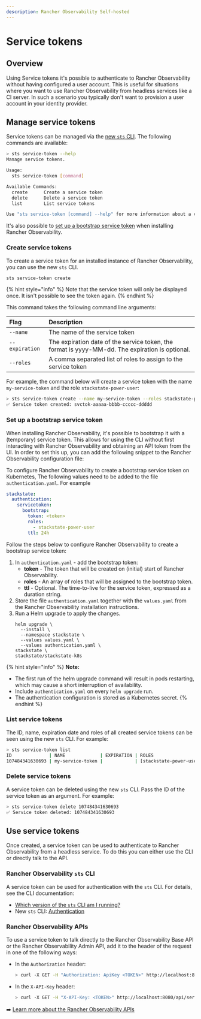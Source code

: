 ```yaml
---
description: Rancher Observability Self-hosted
---
```


# Service tokens

## Overview

Using Service tokens it's possible to authenticate to Rancher Observability without having configured a user account. This is useful for situations where you want to use Rancher Observability from headless services like a CI server. In such a scenario you typically don't want to provision a user account in your identity provider.

## Manage service tokens

Service tokens can be managed via the [new `sts` CLI](/setup/cli/k8sTs-cli-sts.md). The following commands are available:

```bash
> sts service-token --help
Manage service tokens.

Usage:
  sts service-token [command]

Available Commands:
  create      Create a service token
  delete      Delete a service token
  list        List service tokens

Use "sts service-token [command] --help" for more information about a command.
```

It's also possible to [set up a bootstrap service token](#set-up-a-bootstrap-service-token) when installing Rancher Observability.

### Create service tokens

To create a service token for an installed instance of Rancher Observability, you can use the new `sts` CLI.

```sh
sts service-token create
```

{% hint style="info" %}
Note that the service token will only be displayed once. It isn't possible to see the token again.
{% endhint %}

This command takes the following command line arguments:

| Flag | Description |
| :--- |:--- |
| `--name` | The name of the service token |
| `--expiration` | The expiration date of the service token, the format is yyyy-MM-dd. The expiration is optional. |
| `--roles` | A comma separated list of roles to assign to the service token |

For example, the command below will create a service token with the name `my-service-token` and the role `stackstate-power-user`:


```sh
> sts service-token create --name my-service-token --roles stackstate-power-user
✅ Service token created: svctok-aaaaa-bbbb-ccccc-ddddd
```

### Set up a bootstrap service token

When installing Rancher Observability, it's possible to bootstrap it with a (temporary) service token. This allows for using the CLI without first interacting with Rancher Observability and obtaining an API token from the UI. In order to set this up, you can add the following snippet to the Rancher Observability configuration file:

To configure Rancher Observability to create a bootstrap service token on Kubernetes, The following values need to be added to the file `authentication.yaml`. For example

```yaml
stackstate:
  authentication:
    servicetoken:
      bootstrap:
        token: <token>
        roles:
          - stackstate-power-user
        ttl: 24h
```

Follow the steps below to configure Rancher Observability to create a bootstrap service token:

1. In `authentication.yaml` - add the bootstrap token:
   * **token** - The token that will be created on (initial) start of Rancher Observability.
   * **roles** - An array of roles that will be assigned to the bootstrap token.
   * **ttl** - Optional. The time-to-live for the service token, expressed as a duration string.
2. Store the file `authentication.yaml` together with the `values.yaml` from the Rancher Observability installation instructions.
3. Run a Helm upgrade to apply the changes.
    ```text
    helm upgrade \
      --install \
      --namespace stackstate \
      --values values.yaml \
      --values authentication.yaml \
    stackstate \
    stackstate/stackstate-k8s
    ```

{% hint style="info" %}
**Note:**

* The first run of the helm upgrade command will result in pods restarting, which may cause a short interruption of availability.
* Include `authentication.yaml` on every `helm upgrade` run.
* The authentication configuration is stored as a Kubernetes secret.
{% endhint %}

### List service tokens

The ID, name, expiration date and roles of all created service tokens can be seen using the new `sts` CLI. For example:


```bash
> sts service-token list
ID              | NAME             | EXPIRATION | ROLES
107484341630693 | my-service-token |            | [stackstate-power-user]
```

### Delete service tokens

A service token can be deleted using the new `sts` CLI. Pass the ID of the service token as an argument. For example:

```bash
> sts service-token delete 107484341630693
✅ Service token deleted: 107484341630693
```

## Use service tokens

Once created, a service token can be used to authenticate to Rancher Observability from a headless service. To do this you can either use the CLI or directly talk to the API.


### Rancher Observability `sts` CLI

A service token can be used for authentication with the `sts` CLI. For details, see the CLI documentation:

* [Which version of the `sts` CLI am I running?](/setup/cli/cli-comparison.md#which-version-of-the-cli-am-i-running)
* New `sts` CLI: [Authentication](/setup/cli/cli-sts.md#authentication)

### Rancher Observability APIs

To use a service token to talk directly to the Rancher Observability Base API or the Rancher Observability Admin API, add it to the header of the request in one of the following ways:

* In the `Authorization` header:
    ```bash
    > curl -X GET -H "Authorization: ApiKey <TOKEN>" http://localhost:8080/api/server/status
    ```

* In the `X-API-Key` header:
    ```bash
    > curl -X GET -H "X-API-Key: <TOKEN>" http://localhost:8080/api/server/status
    ```

➡️ [Learn more about the Rancher Observability APIs](/setup/cli/cli-stac.md#authentication)
